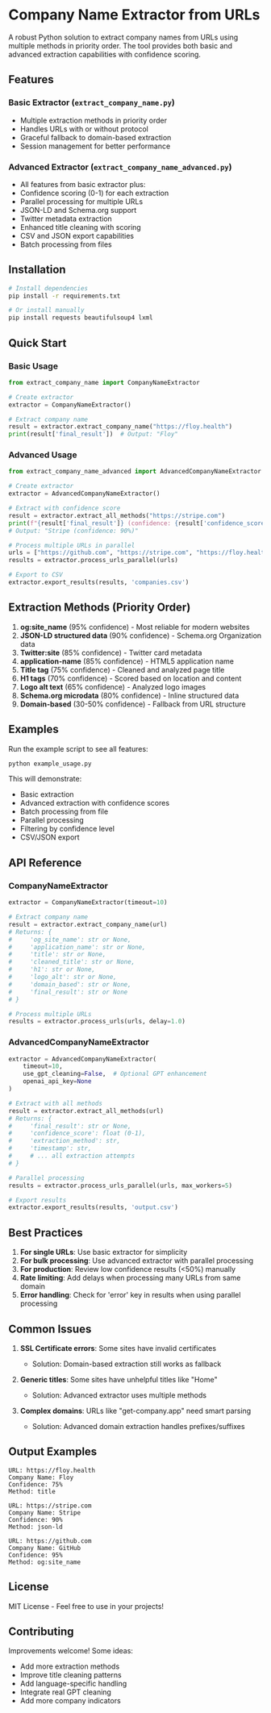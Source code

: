 # Company Name Extractor from URLs

A robust Python solution to extract company names from URLs using multiple methods in priority order. The tool provides both basic and advanced extraction capabilities with confidence scoring.

## Features

### Basic Extractor (`extract_company_name.py`)
- Multiple extraction methods in priority order
- Handles URLs with or without protocol
- Graceful fallback to domain-based extraction
- Session management for better performance

### Advanced Extractor (`extract_company_name_advanced.py`)
- All features from basic extractor plus:
- Confidence scoring (0-1) for each extraction
- Parallel processing for multiple URLs
- JSON-LD and Schema.org support
- Twitter metadata extraction
- Enhanced title cleaning with scoring
- CSV and JSON export capabilities
- Batch processing from files

## Installation

```bash
# Install dependencies
pip install -r requirements.txt

# Or install manually
pip install requests beautifulsoup4 lxml
```

## Quick Start

### Basic Usage

```python
from extract_company_name import CompanyNameExtractor

# Create extractor
extractor = CompanyNameExtractor()

# Extract company name
result = extractor.extract_company_name("https://floy.health")
print(result['final_result'])  # Output: "Floy"
```

### Advanced Usage

```python
from extract_company_name_advanced import AdvancedCompanyNameExtractor

# Create extractor
extractor = AdvancedCompanyNameExtractor()

# Extract with confidence score
result = extractor.extract_all_methods("https://stripe.com")
print(f"{result['final_result']} (confidence: {result['confidence_score']:.0%})")
# Output: "Stripe (confidence: 90%)"

# Process multiple URLs in parallel
urls = ["https://github.com", "https://stripe.com", "https://floy.health"]
results = extractor.process_urls_parallel(urls)

# Export to CSV
extractor.export_results(results, 'companies.csv')
```

## Extraction Methods (Priority Order)

1. **og:site_name** (95% confidence) - Most reliable for modern websites
2. **JSON-LD structured data** (90% confidence) - Schema.org Organization data
3. **Twitter:site** (85% confidence) - Twitter card metadata
4. **application-name** (85% confidence) - HTML5 application name
5. **Title tag** (75% confidence) - Cleaned and analyzed page title
6. **H1 tags** (70% confidence) - Scored based on location and content
7. **Logo alt text** (65% confidence) - Analyzed logo images
8. **Schema.org microdata** (80% confidence) - Inline structured data
9. **Domain-based** (30-50% confidence) - Fallback from URL structure

## Examples

Run the example script to see all features:

```bash
python example_usage.py
```

This will demonstrate:
- Basic extraction
- Advanced extraction with confidence scores
- Batch processing from file
- Parallel processing
- Filtering by confidence level
- CSV/JSON export

## API Reference

### CompanyNameExtractor

```python
extractor = CompanyNameExtractor(timeout=10)

# Extract company name
result = extractor.extract_company_name(url)
# Returns: {
#     'og_site_name': str or None,
#     'application_name': str or None,
#     'title': str or None,
#     'cleaned_title': str or None,
#     'h1': str or None,
#     'logo_alt': str or None,
#     'domain_based': str or None,
#     'final_result': str or None
# }

# Process multiple URLs
results = extractor.process_urls(urls, delay=1.0)
```

### AdvancedCompanyNameExtractor

```python
extractor = AdvancedCompanyNameExtractor(
    timeout=10,
    use_gpt_cleaning=False,  # Optional GPT enhancement
    openai_api_key=None
)

# Extract with all methods
result = extractor.extract_all_methods(url)
# Returns: {
#     'final_result': str or None,
#     'confidence_score': float (0-1),
#     'extraction_method': str,
#     'timestamp': str,
#     # ... all extraction attempts
# }

# Parallel processing
results = extractor.process_urls_parallel(urls, max_workers=5)

# Export results
extractor.export_results(results, 'output.csv')
```

## Best Practices

1. **For single URLs**: Use basic extractor for simplicity
2. **For bulk processing**: Use advanced extractor with parallel processing
3. **For production**: Review low confidence results (<50%) manually
4. **Rate limiting**: Add delays when processing many URLs from same domain
5. **Error handling**: Check for 'error' key in results when using parallel processing

## Common Issues

1. **SSL Certificate errors**: Some sites have invalid certificates
   - Solution: Domain-based extraction still works as fallback

2. **Generic titles**: Some sites have unhelpful titles like "Home"
   - Solution: Advanced extractor uses multiple methods

3. **Complex domains**: URLs like "get-company.app" need smart parsing
   - Solution: Advanced domain extraction handles prefixes/suffixes

## Output Examples

```
URL: https://floy.health
Company Name: Floy
Confidence: 75%
Method: title

URL: https://stripe.com
Company Name: Stripe
Confidence: 90%
Method: json-ld

URL: https://github.com
Company Name: GitHub
Confidence: 95%
Method: og:site_name
```

## License

MIT License - Feel free to use in your projects!

## Contributing

Improvements welcome! Some ideas:
- Add more extraction methods
- Improve title cleaning patterns
- Add language-specific handling
- Integrate real GPT cleaning
- Add more company indicators